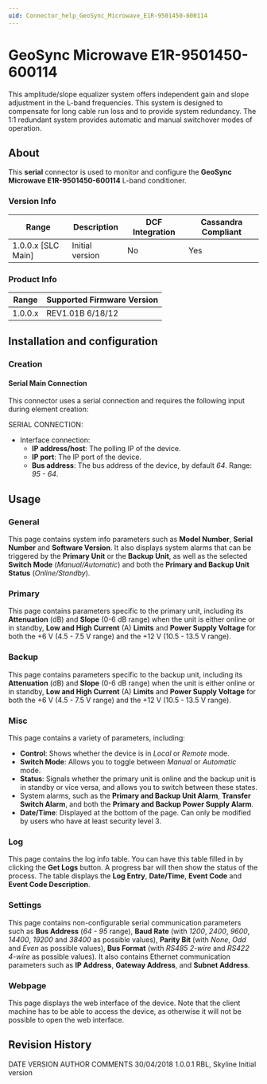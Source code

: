 ```yaml
---
uid: Connector_help_GeoSync_Microwave_E1R-9501450-600114
---
```


# GeoSync Microwave E1R-9501450-600114

This amplitude/slope equalizer system offers independent gain and slope adjustment in the L-band frequencies. This system is designed to compensate for long cable run loss and to provide system redundancy. The 1:1 redundant system provides automatic and manual switchover modes of operation.

## About

This **serial** connector is used to monitor and configure the **GeoSync Microwave E1R-9501450-600114** L-band conditioner.

### Version Info

| Range | Description | DCF Integration | Cassandra Compliant |
|----------------------|-----------------|---------------------|-------------------------|
| 1.0.0.x [SLC Main]   | Initial version | No                  | Yes                     |

### Product Info

| Range | Supported Firmware Version |
|------------------|-----------------------------|
| 1.0.0.x          | REV1.01B 6/18/12            |

## Installation and configuration

### Creation

#### Serial Main Connection

This connector uses a serial connection and requires the following input during element creation:

SERIAL CONNECTION:

- Interface connection:
  - **IP address/host**: The polling IP of the device.
  - **IP port**: The IP port of the device.
  - **Bus address**: The bus address of the device, by default *64*. Range: *95 - 64*.

## Usage

### General

This page contains system info parameters such as **Model Number**, **Serial Number** and **Software Version**. It also displays system alarms that can be triggered by the **Primary Unit** or the **Backup Unit**, as well as the selected **Switch Mode** (*Manual/Automatic*) and both the **Primary and Backup Unit Status** (*Online/Standby*).

### Primary

This page contains parameters specific to the primary unit, including its **Attenuation** (dB) and **Slope** (0-6 dB range) when the unit is either online or in standby, **Low and High Current** (A) **Limits** and **Power Supply Voltage** for both the +6 V (4.5 - 7.5 V range) and the +12 V (10.5 - 13.5 V range).

### Backup

This page contains parameters specific to the backup unit, including its **Attenuation** (dB) and **Slope** (0-6 dB range) when the unit is either online or in standby, **Low and High Current** (A) **Limits** and **Power Supply Voltage** for both the +6 V (4.5 - 7.5 V range) and the +12 V (10.5 - 13.5 V range).

### Misc

This page contains a variety of parameters, including:

- **Control**: Shows whether the device is in *Local* or *Remote* mode.
- **Switch Mode**: Allows you to toggle between *Manual* or *Automatic* mode.
- **Status**: Signals whether the primary unit is online and the backup unit is in standby or vice versa, and allows you to switch between these states.
- System alarms, such as the **Primary and Backup Unit Alarm**, **Transfer Switch Alarm**, and both the **Primary and Backup Power Supply Alarm**.
- **Date/Time**: Displayed at the bottom of the page. Can only be modified by users who have at least security level 3.

### Log

This page contains the log info table. You can have this table filled in by clicking the **Get Logs** button. A progress bar will then show the status of the process. The table displays the **Log Entry**, **Date/Time**, **Event Code** and **Event Code Description**.

### Settings

This page contains non-configurable serial communication parameters such as **Bus Address** (*64 - 95* range), **Baud Rate** (with *1200*, *2400*, *9600*, *14400*, *19200* and *38400* as possible values), **Parity Bit** (with *None*, *Odd* and *Even* as possible values), **Bus Format** (with *RS485 2-wire* and *RS422 4-wire* as possible values). It also contains Ethernet communication parameters such as **IP Address**, **Gateway Address**, and **Subnet Address**.

### Webpage

This page displays the web interface of the device. Note that the client machine has to be able to access the device, as otherwise it will not be possible to open the web interface.

## Revision History

DATE VERSION AUTHOR COMMENTS
30/04/2018 1.0.0.1 RBL, Skyline Initial version
